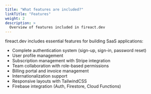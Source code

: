 ```yaml
---
title: "What features are included?"
linkTitle: "Features"
weight: 2
description: >
  Overview of features included in fireact.dev
---
```


fireact.dev includes essential features for building SaaS applications:

* Complete authentication system (sign-up, sign-in, password reset)
* User profile management
* Subscription management with Stripe integration
* Team collaboration with role-based permissions
* Billing portal and invoice management
* Internationalization support
* Responsive layouts with TailwindCSS
* Firebase integration (Auth, Firestore, Cloud Functions)
